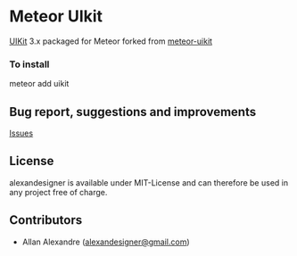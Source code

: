 Meteor UIkit
==================
[UIKit](http://www.getuikit.com) 3.x packaged for Meteor forked from [meteor-uikit](https://github.com/alexandesigner/meteor-uikit)

### To install
meteor add uikit

## Bug report, suggestions and improvements
[Issues](https://github.com/alexandesigner/meteor-uikit/issues)

## License
alexandesigner is available under MIT-License and can therefore be used in any project free of charge.

## Contributors
- Allan Alexandre (alexandesigner@gmail.com)
